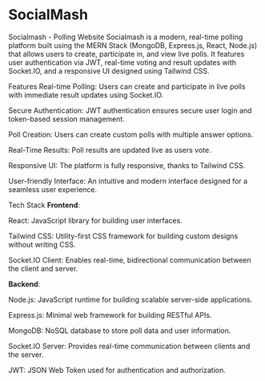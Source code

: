 # SocialMash
Socialmash - Polling Website
Socialmash is a modern, real-time polling platform built using the MERN Stack (MongoDB, Express.js, React, Node.js) that allows users to create, participate in, and view live polls. It features user authentication via JWT, real-time voting and result updates with Socket.IO, and a responsive UI designed using Tailwind CSS.

Features
Real-time Polling: Users can create and participate in live polls with immediate result updates using Socket.IO.

Secure Authentication: JWT authentication ensures secure user login and token-based session management.

Poll Creation: Users can create custom polls with multiple answer options.

Real-Time Results: Poll results are updated live as users vote.

Responsive UI: The platform is fully responsive, thanks to Tailwind CSS.

User-friendly Interface: An intuitive and modern interface designed for a seamless user experience.

Tech Stack
**Frontend**:

React: JavaScript library for building user interfaces.

Tailwind CSS: Utility-first CSS framework for building custom designs without writing CSS.

Socket.IO Client: Enables real-time, bidirectional communication between the client and server.

**Backend**:

Node.js: JavaScript runtime for building scalable server-side applications.

Express.js: Minimal web framework for building RESTful APIs.

MongoDB: NoSQL database to store poll data and user information.

Socket.IO Server: Provides real-time communication between clients and the server.

JWT: JSON Web Token used for authentication and authorization.

